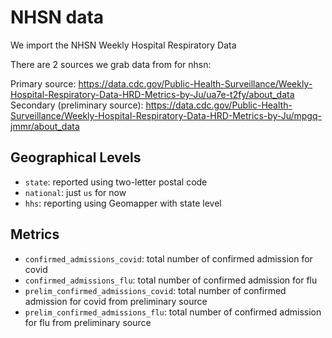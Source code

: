 # NHSN data

We import the NHSN Weekly Hospital Respiratory Data

There are 2 sources we grab data from for nhsn:

Primary source: https://data.cdc.gov/Public-Health-Surveillance/Weekly-Hospital-Respiratory-Data-HRD-Metrics-by-Ju/ua7e-t2fy/about_data
Secondary (preliminary source): https://data.cdc.gov/Public-Health-Surveillance/Weekly-Hospital-Respiratory-Data-HRD-Metrics-by-Ju/mpgq-jmmr/about_data

## Geographical Levels
* `state`: reported using two-letter postal code
* `national`: just `us` for now
* `hhs`: reporting using Geomapper with state level 

## Metrics
*  `confirmed_admissions_covid`: total number of confirmed admission for covid
*  `confirmed_admissions_flu`: total number of confirmed admission for flu
*  `prelim_confirmed_admissions_covid`: total number of confirmed admission for covid from preliminary source
*  `prelim_confirmed_admissions_flu`: total number of confirmed admission for flu  from preliminary source

